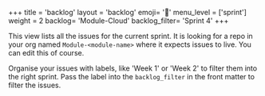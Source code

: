 +++
title = 'backlog'
layout = 'backlog'
emoji= '🥞'
menu_level = ['sprint']
weight = 2
backlog= 'Module-Cloud'
backlog_filter= 'Sprint 4'
+++

This view lists all the issues for the current sprint. It is looking for a repo in your org named `Module-<module-name>` where it expects issues to live. You can edit this of course.

Organise your issues with labels, like 'Week 1' or 'Week 2' to filter them into the right sprint. Pass the label into the `backlog_filter` in the front matter to filter the issues.